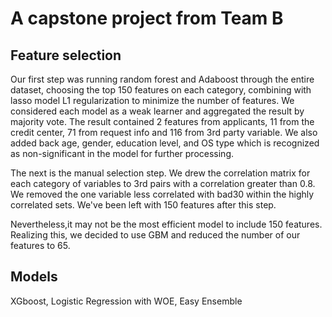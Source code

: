 # A capstone project from Team B

## Feature selection
Our first step was running random forest and Adaboost through the entire dataset, choosing the top 150 features on each category, combining with lasso model L1 regularization to minimize the number of features. We considered each model as a weak learner and aggregated the result by majority vote. The result contained 2 features from applicants, 11 from the credit center, 71 from request info and 116 from 3rd party variable. We also added back age, gender, education level, and OS type which is recognized as non-significant in the model for further processing.

The next is the manual selection step. We drew the correlation matrix for each category of variables to 3rd pairs with a correlation greater than 0.8. We removed the one variable less correlated with bad30 within the highly correlated sets. We've been left with 150 features after this step.

Nevertheless,it may not be the most efficient model to include 150 features. Realizing this, we decided to use GBM and reduced the number of our features to 65.

## Models
XGboost, Logistic Regression with WOE, Easy Ensemble
